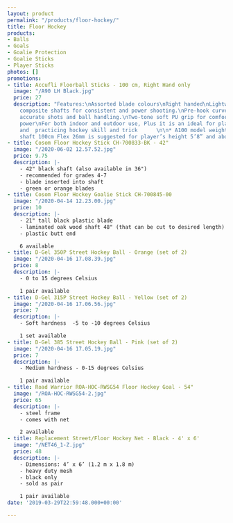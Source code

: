 ```yaml
---
layout: product
permalink: "/products/floor-hockey/"
title: Floor Hockey
products:
- Balls
- Goals
- Goalie Protection
- Goalie Sticks
- Player Sticks
photos: []
promotions:
- title: Accufli Floorball Sticks - 100 cm, Right Hand only
  image: "/A90 LH Black.jpg"
  price: 27
  description: "Features:\nAssorted blade colours\nRight handed\nLightweight premium
    composite shafts for consistent and power shooting.\nPre-hook curved blade for
    accurate shots and ball handling.\nTwo-tone soft PU grip for comfortable and griping
    power\nFor both indoor and outdoor use, Plus it is an ideal for playing ball hockey
    and  practicing hockey skill and trick      \n\n* A100 model weight 260g,  with
    shaft 100cm Flex 26mm is suggested for player’s height 5’8” and above"
- title: Cosom Floor Hockey Stick CH-700833-BK - 42"
  image: "/2020-06-02 12.57.52.jpg"
  price: 9.75
  description: |-
    - 42" black shaft (also available in 36")
    - recommended for grades 4-7
    - blade inserted into shaft
    - green or orange blades
- title: Cosom Floor Hockey Goalie Stick CH-700845-00
  image: "/2020-04-14 12.23.00.jpg"
  price: 10
  description: |-
    - 21" tall black plastic blade
    - laminated oak wood shaft 48" (that can be cut to desired length)
    - plastic butt end

    6 available
- title: D-Gel 350P Street Hockey Ball - Orange (set of 2)
  image: "/2020-04-16 17.08.39.jpg"
  price: 8
  description: |-
    - 0 to 15 degrees Celsius

    1 pair available
- title: D-Gel 315P Street Hockey Ball - Yellow (set of 2)
  image: "/2020-04-16 17.06.56.jpg"
  price: 7
  description: |-
    - Soft hardness  -5 to -10 degrees Celsius

    1 set available
- title: D-Gel 385 Street Hockey Ball - Pink (set of 2)
  image: "/2020-04-16 17.05.19.jpg"
  price: 7
  description: |-
    - Medium hardness - 0-15 degrees Celsius

    1 pair available
- title: Road Warrior ROA-HOC-RWSG54 Floor Hockey Goal - 54"
  image: "/ROA-HOC-RWSG54-2.jpg"
  price: 65
  description: |-
    - steel frame
    - comes with net

    2 available
- title: Replacement Street/Floor Hockey Net - Black - 4' x 6'
  image: "/NET46_1-Z.jpg"
  price: 48
  description: |-
    - Dimensions: 4’ x 6’ (1.2 m x 1.8 m)
    - heavy duty mesh
    - black only
    - sold as pair

    1 pair available
date: '2019-03-29T22:59:48.000+00:00'

---
```

